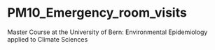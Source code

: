 # PM10_Emergency_room_visits
Master Course at the University of Bern: Environmental Epidemiology applied to Climate Sciences
